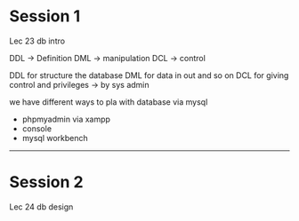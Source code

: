 # Session 1 
Lec 23 db intro

DDL -> Definition
DML -> manipulation
DCL -> control

DDL for structure the database
DML for data in out and so on
DCL for giving control and privileges -> by sys admin


we have different ways to pla with database via mysql
- phpmyadmin via xampp
- console
- mysql workbench


---
# Session 2
Lec 24 db design

